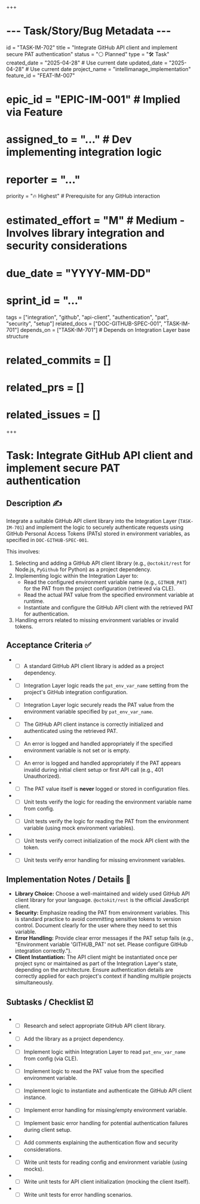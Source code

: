 +++
# --- Task/Story/Bug Metadata ---
id = "TASK-IM-702"
title = "Integrate GitHub API client and implement secure PAT authentication"
status = "⚪️ Planned"
type = "🛠️ Task"
created_date = "2025-04-28" # Use current date
updated_date = "2025-04-28" # Use current date
project_name = "intellimanage_implementation"
feature_id = "FEAT-IM-007"
# epic_id = "EPIC-IM-001" # Implied via Feature
# assigned_to = "..." # Dev implementing integration logic
# reporter = "..."
priority = "🔥 Highest" # Prerequisite for any GitHub interaction
# estimated_effort = "M" # Medium - Involves library integration and security considerations
# due_date = "YYYY-MM-DD"
# sprint_id = "..."
tags = ["integration", "github", "api-client", "authentication", "pat", "security", "setup"]
related_docs = ["DOC-GITHUB-SPEC-001", "TASK-IM-701"]
depends_on = ["TASK-IM-701"] # Depends on Integration Layer base structure
# related_commits = []
# related_prs = []
# related_issues = []
+++

# Task: Integrate GitHub API client and implement secure PAT authentication

## Description ✍️

Integrate a suitable GitHub API client library into the Integration Layer (`TASK-IM-701`) and implement the logic to securely authenticate requests using GitHub Personal Access Tokens (PATs) stored in environment variables, as specified in `DOC-GITHUB-SPEC-001`.

This involves:
1.  Selecting and adding a GitHub API client library (e.g., `@octokit/rest` for Node.js, `PyGithub` for Python) as a project dependency.
2.  Implementing logic within the Integration Layer to:
    *   Read the configured environment variable name (e.g., `GITHUB_PAT`) for the PAT from the project configuration (retrieved via CLE).
    *   Read the actual PAT value from the specified environment variable at runtime.
    *   Instantiate and configure the GitHub API client with the retrieved PAT for authentication.
3.  Handling errors related to missing environment variables or invalid tokens.

## Acceptance Criteria ✅

*   - [ ] A standard GitHub API client library is added as a project dependency.
*   - [ ] Integration Layer logic reads the `pat_env_var_name` setting from the project's GitHub integration configuration.
*   - [ ] Integration Layer logic securely reads the PAT value from the environment variable specified by `pat_env_var_name`.
*   - [ ] The GitHub API client instance is correctly initialized and authenticated using the retrieved PAT.
*   - [ ] An error is logged and handled appropriately if the specified environment variable is not set or is empty.
*   - [ ] An error is logged and handled appropriately if the PAT appears invalid during initial client setup or first API call (e.g., 401 Unauthorized).
*   - [ ] The PAT value itself is **never** logged or stored in configuration files.
*   - [ ] Unit tests verify the logic for reading the environment variable name from config.
*   - [ ] Unit tests verify the logic for reading the PAT from the environment variable (using mock environment variables).
*   - [ ] Unit tests verify correct initialization of the mock API client with the token.
*   - [ ] Unit tests verify error handling for missing environment variables.

## Implementation Notes / Details 📝

*   **Library Choice:** Choose a well-maintained and widely used GitHub API client library for your language. `@octokit/rest` is the official JavaScript client.
*   **Security:** Emphasize reading the PAT from environment variables. This is standard practice to avoid committing sensitive tokens to version control. Document clearly for the user where they need to set this variable.
*   **Error Handling:** Provide clear error messages if the PAT setup fails (e.g., "Environment variable 'GITHUB_PAT' not set. Please configure GitHub integration correctly.").
*   **Client Instantiation:** The API client might be instantiated once per project sync or maintained as part of the Integration Layer's state, depending on the architecture. Ensure authentication details are correctly applied for each project's context if handling multiple projects simultaneously.

## Subtasks / Checklist ☑️

*   - [ ] Research and select appropriate GitHub API client library.
*   - [ ] Add the library as a project dependency.
*   - [ ] Implement logic within Integration Layer to read `pat_env_var_name` from config (via CLE).
*   - [ ] Implement logic to read the PAT value from the specified environment variable.
*   - [ ] Implement logic to instantiate and authenticate the GitHub API client instance.
*   - [ ] Implement error handling for missing/empty environment variable.
*   - [ ] Implement basic error handling for potential authentication failures during client setup.
*   - [ ] Add comments explaining the authentication flow and security considerations.
*   - [ ] Write unit tests for reading config and environment variable (using mocks).
*   - [ ] Write unit tests for API client initialization (mocking the client itself).
*   - [ ] Write unit tests for error handling scenarios.
